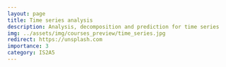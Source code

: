 ```yaml
---
layout: page
title: Time series analysis
description: Analysis, decomposition and prediction for time series
img: ../assets/img/courses_preview/time_series.jpg
redirect: https://unsplash.com
importance: 3
category: IS2A5
---
```



